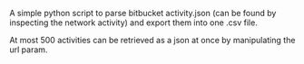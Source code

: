 A simple python script to parse bitbucket activity.json (can be found by inspecting the network activity) and export them into one .csv file.

At most 500 activities can be retrieved as a json at once by manipulating the url param.
